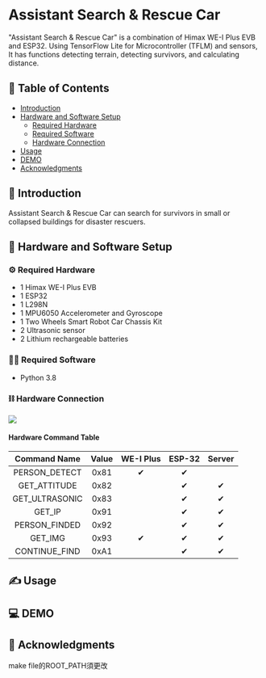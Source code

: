 # Assistant Search & Rescue Car
"Assistant Search & Rescue Car" is a combination of Himax WE-I Plus EVB and ESP32.
Using TensorFlow Lite for Microcontroller (TFLM) and sensors, It has functions detecting terrain, detecting survivors, and calculating distance.

## 📝 Table of Contents
- [Introduction](#introduction)
- [Hardware and Software Setup](#hardware-and-software-setup)
  - [Required Hardware](#required-hardware)
  - [Required Software](#required-software)
  - [Hardware Connection](#hardware-connection)
- [Usage](#usage)
- [DEMO](#demo)
- [Acknowledgments](#acknowledgments)

## 📖 Introduction
Assistant Search & Rescue Car can search for survivors in small or collapsed buildings for disaster rescuers.


## 🧰 Hardware and Software Setup

### ⚙️ Required Hardware
- 1 Himax WE-I Plus EVB
- 1 ESP32
- 1 L298N
- 1 MPU6050 Accelerometer and Gyroscope
- 1 Two Wheels Smart Robot Car Chassis Kit
- 2 Ultrasonic sensor
- 2 Lithium rechargeable batteries

### 👨‍💻 Required Software
- Python 3.8

### ⛓️ Hardware Connection
![](https://i.imgur.com/QYPl87s.jpg)

#### Hardware Command Table

|   Command Name   | Value | WE-I Plus | ESP-32 | Server |
|:----------------:|:-----:|:---------:|:------:|:------:|
| PERSON_DETECT    | 0x81  | ✔         | ✔      |        |
| GET_ATTITUDE     | 0x82  |           | ✔      | ✔      |
| GET_ULTRASONIC   | 0x83  |           | ✔      | ✔      |
| GET_IP           | 0x91  |           | ✔      | ✔      |
| PERSON_FINDED    | 0x92  |           | ✔      | ✔      |
| GET_IMG          | 0x93  | ✔         | ✔      | ✔      |
| CONTINUE_FIND    | 0xA1  |           | ✔      | ✔      |
## ✍️ Usage

## 💻 DEMO

## 🙏 Acknowledgments

make file的ROOT_PATH須更改
